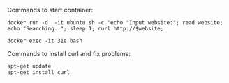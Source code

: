 Commands to start container:

```
docker run -d  -it ubuntu sh -c 'echo "Input website:"; read website; echo "Searching.."; sleep 1; curl http://$website;'
```
```
docker exec -it 31e bash
````

Commands to install curl and fix problems:

```
apt-get update
apt-get install curl
```
